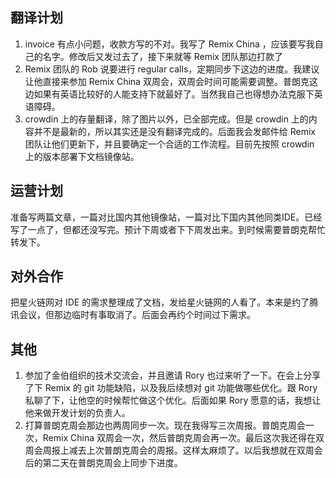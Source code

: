 ## 翻译计划

1. invoice 有点小问题，收款方写的不对。我写了 Remix China ，应该要写我自己的名字。修改后又发过去了，接下来就等 Remix 团队那边打款了
2. Remix 团队的 Rob 说要进行 regular calls，定期同步下这边的进度。我建议让他直接来参加 Remix China 双周会，双周会时间可能需要调整。普朗克这边如果有英语比较好的人能支持下就最好了。当然我自己也得想办法克服下英语障碍。
3. crowdin 上的存量翻译，除了图片以外，已全部完成。但是 crowdin 上的内容并不是最新的，所以其实还是没有翻译完成的。后面我会发邮件给 Remix 团队让他们更新下，并且要确定一个合适的工作流程。目前先按照 crowdin 上的版本部署下文档镜像站。


## 运营计划

准备写两篇文章，一篇对比国内其他镜像站，一篇对比下国内其他同类IDE。已经写了一点了，但都还没写完。预计下周或者下下周发出来。到时候需要普朗克帮忙转发下。


## 对外合作

把星火链网对 IDE 的需求整理成了文档，发给星火链网的人看了。本来是约了腾讯会议，但那边临时有事取消了。后面会再约个时间过下需求。


## 其他

1. 参加了金伯组织的技术交流会，并且邀请 Rory 也过来听了一下。在会上分享了下 Remix 的 git 功能缺陷，以及我后续想对 git 功能做哪些优化。跟 Rory 私聊了下，让他空的时候帮忙做这个优化。后面如果 Rory 愿意的话，我想让他来做开发计划的负责人。
2. 打算普朗克周会那边也两周同步一次。现在我得写三次周报。普朗克周会一次，Remix China 双周会一次，然后普朗克周会再一次。最后这次我还得在双周会周报上减去上次普朗克周会的周报。这样太麻烦了。以后我想就在双周会后的第二天在普朗克周会上同步下进度。
